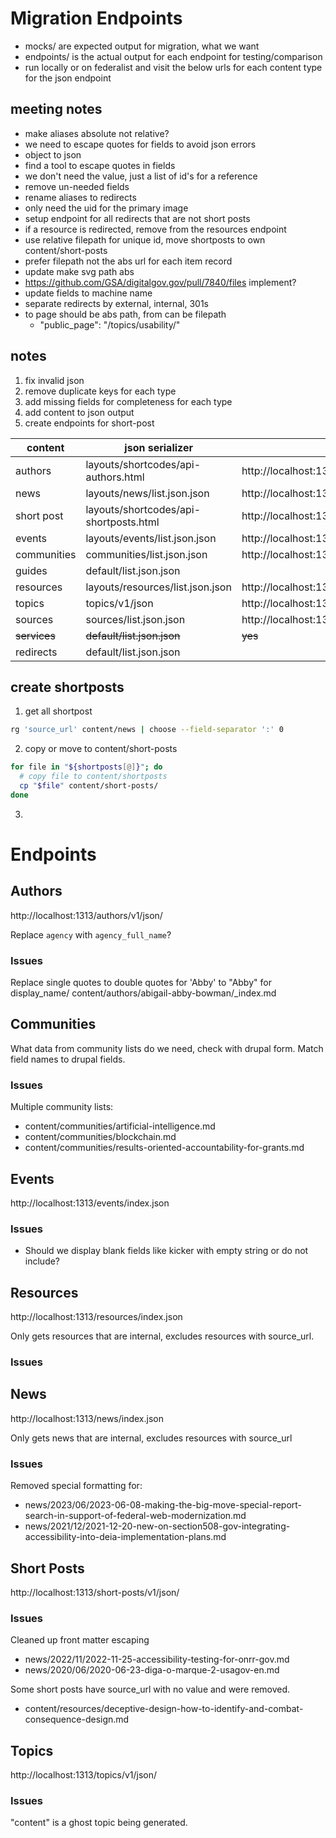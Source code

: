 # Migration Endpoints


- mocks/ are expected output for migration, what we want
- endpoints/ is the actual output for each endpoint for testing/comparison
- run locally or on federalist and visit the below urls for each content type for the json endpoint 

## meeting notes

- make aliases absolute not relative?
- we need to escape quotes for fields to avoid json errors
- object to json
- find a tool to escape quotes in fields
- we don't need the value, just a list of id's for a reference
- remove un-needed fields
- rename aliases to redirects
- only need the uid for the primary image
- setup endpoint for all redirects that are not short posts
- if a resource is redirected, remove from the resources endpoint
- use relative filepath for unique id, move shortposts to own content/short-posts
- prefer filepath not the abs url for each item record
- update make svg path abs
- https://github.com/GSA/digitalgov.gov/pull/7840/files implement?
- update fields to machine name
- separate redirects by external, internal, 301s
- to page should be abs path, from can be filepath
  - "public_page": "/topics/usability/"

## notes

1. fix invalid json
2. remove duplicate keys for each type
3. add missing fields for completeness for each type
4. add content to json output
5. create endpoints for short-post




| content      | json serializer                        | endpoint                                      | notes |
| ------------ | -------------------------------------- | --------------------------------------------- | ----- |
| authors      | layouts/shortcodes/api-authors.html    | http://localhost:1313/authors/v1/json/        | valid |
| news         | layouts/news/list.json.json            | http://localhost:1313/news/index.json         | valid |
| short post   | layouts/shortcodes/api-shortposts.html | http://localhost:1313/short-posts/v1/json/    | valid |
| events       | layouts/events/list.json.json          | http://localhost:1313/events/index.json       | valid |
| communities  | communities/list.json.json             | http://localhost:1313/communities/index.json  | valid |
| guides       | default/list.json.json                 |                                               | wip   |
| resources    | layouts/resources/list.json.json       | http://localhost:1313/resources/index.json    | valid |
| topics       | topics/v1/json                         | http://localhost:1313/topics/v1/json/         | wip   |
| sources      | sources/list.json.json                 | http://localhost:1313/sources/index.json      | valid |
| ~~services~~ | ~~default/list.json.json~~             | ~~yes~~                                       |       |
| redirects    | default/list.json.json                 |                                               | wip   |
  

## create shortposts

1. get all shortpost

```bash
rg 'source_url' content/news | choose --field-separator ':' 0
```

2. copy or move to content/short-posts

```bash
for file in "${shortposts[@]}"; do
  # copy file to content/shortposts
  cp "$file" content/short-posts/
done
```

3. 

# Endpoints

## Authors
http://localhost:1313/authors/v1/json/

Replace `agency` with `agency_full_name`?

### Issues

Replace single quotes to double quotes for 'Abby' to "Abby" for display_name/
content/authors/abigail-abby-bowman/_index.md


## Communities

What data from community lists do we need, check with drupal form.
Match field names to drupal fields.


### Issues

Multiple community lists:

- content/communities/artificial-intelligence.md
- content/communities/blockchain.md
- content/communities/results-oriented-accountability-for-grants.md

## Events
http://localhost:1313/events/index.json


### Issues
- Should we display blank fields like kicker with empty string or do not include?


## Resources
http://localhost:1313/resources/index.json

Only gets resources that are internal, excludes resources with source_url.

### Issues


## News
http://localhost:1313/news/index.json

Only gets news that are internal, excludes resources with source_url

### Issues

Removed special formatting for:
- news/2023/06/2023-06-08-making-the-big-move-special-report-search-in-support-of-federal-web-modernization.md
- news/2021/12/2021-12-20-new-on-section508-gov-integrating-accessibility-into-deia-implementation-plans.md


## Short Posts
http://localhost:1313/short-posts/v1/json/


### Issues

Cleaned up front matter escaping

- news/2022/11/2022-11-25-accessibility-testing-for-onrr-gov.md
- news/2020/06/2020-06-23-diga-o-marque-2-usagov-en.md

Some short posts have source_url with no value and were removed.

- content/resources/deceptive-design-how-to-identify-and-combat-consequence-design.md


## Topics
http://localhost:1313/topics/v1/json/


### Issues

"content" is a ghost topic being generated.